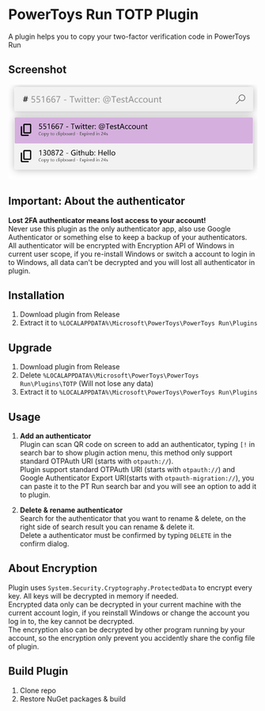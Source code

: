 # PowerToys Run TOTP Plugin
A plugin helps you to copy your two-factor verification code in PowerToys Run


## Screenshot
![screenshot](./assets/screenshot.png)

## Important: About the authenticator
**Lost 2FA authenticator means lost access to your account!**   
Never use this plugin as the only authenticator app, also use Google Authenticator or something else to keep a backup of your authenticators.  
All authenticator will be encrypted with Encryption API of Windows in current user scope, if you re-install Windows or switch a account to login in to Windows, all data can't be decrypted and you will lost all authenticator in plugin.  

## Installation
1. Download plugin from Release
2. Extract it to `%LOCALAPPDATA%\Microsoft\PowerToys\PowerToys Run\Plugins`

## Upgrade
1. Download plugin from Release
2. Delete `%LOCALAPPDATA%\Microsoft\PowerToys\PowerToys Run\Plugins\TOTP` (Will not lose any data)
3. Extract it to `%LOCALAPPDATA%\Microsoft\PowerToys\PowerToys Run\Plugins`

## Usage
1. **Add an authenticator**   
Plugin can scan QR code on screen to add an authenticator, typing `[!` in search bar to show plugin action menu, this method only support standard OTPAuth URI (starts with `otpauth://`).  
Plugin support standard OTPAuth URI (starts with `otpauth://`) and Google Authenticator Export URI(starts with `otpauth-migration://`), you can paste it to the PT Run search bar and you will see an option to add it to plugin.  

2. **Delete & rename authenticator**   
Search for the authenticator that you want to rename & delete, on the right side of search result you can rename & delete it.  
Delete a authenticator must be confirmed by typing `DELETE` in the confirm dialog.  

## About Encryption
Plugin uses `System.Security.Cryptography.ProtectedData` to encrypt every key. All keys will be decrypted in memory if needed.  
Encrypted data only can be decrypted in your current machine with the current account login, if you reinstall Windows or change the account you log in to, the key cannot be decrypted.  
The encryption also can be decrypted by other program running by your account, so the encryption only prevent you accidently share the config file of plugin.

## Build Plugin
1. Clone repo
2. Restore NuGet packages & build